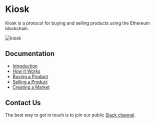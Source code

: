 # Kiosk

Kiosk is a protocol for buying and selling products using the Ethereum blockchain.


![kiosk](https://github.com/kioskprotocol/kiosk/blob/master/kioskdemo.png)

## Documentation
* [Introduction](https://kioskprotocol.gitbooks.io/kiosk/content/)
* [How It Works](https://kioskprotocol.gitbooks.io/kiosk/content/headers/how-it-works.html)
* [Buying a Product](https://kioskprotocol.gitbooks.io/kiosk/content/basics/buy-product.html)
* [Selling a Product](https://kioskprotocol.gitbooks.io/kiosk/content/basics/sell-product.html)
* [Creating a Market](https://kioskprotocol.gitbooks.io/kiosk/content/basics/create-market.html)

## Contact Us

The best way to get in touch is to join our public [Slack channel](https://join.slack.com/t/kioskprotocol/shared_invite/MjI3NzAwMzMyMTYyLTE1MDI5MjYyNzItM2FiMjA1NWIxZg).
